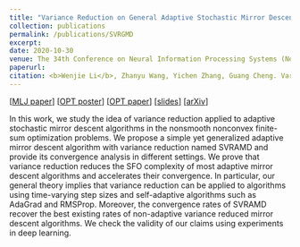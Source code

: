 ```yaml
---
title: "Variance Reduction on General Adaptive Stochastic Mirror Descent"
collection: publications
permalink: /publications/SVRGMD
excerpt: 
date: 2020-10-30
venue: The 34th Conference on Neural Information Processing Systems (NeurIPS 2020) Optimization for Machine Learning (OPT) Workshop 
paperurl:
citation: <b>Wenjie Li</b>, Zhanyu Wang, Yichen Zhang, Guang Cheng. Variance Reduction on General Adaptive Stochastic Mirror Descent. The 34th Conference on Neural Information Processing Systems (NeurIPS 2020) Optimization for Machine Learning (OPT) Workshop
---
```

[[MLJ paper]()] [[OPT poster](https://williamlwj.github.io/About/files/posters/SVRGMD_poster.pdf)] [[OPT paper](https://opt-ml.org/papers/2020/paper_19.pdf)] [[slides](https://williamlwj.github.io/About/files/slides/SVRGMD_paper_slides.pdf)] [[arXiv](https://arxiv.org/abs/2012.13760)]

In this work, we study the idea of variance reduction applied to adaptive stochastic mirror descent algorithms in the nonsmooth nonconvex finite-sum optimization problems. We propose a simple yet generalized adaptive mirror descent algorithm with variance reduction named SVRAMD and provide its convergence analysis in different settings. We prove that variance reduction reduces the SFO complexity of most adaptive mirror descent algorithms and accelerates their convergence. In particular, our general theory implies that variance reduction can be applied to algorithms using time-varying step sizes and self-adaptive algorithms such as AdaGrad and RMSProp. Moreover, the convergence rates of SVRAMD recover the best existing rates of non-adaptive variance reduced mirror descent algorithms. We check the validity of our claims using experiments in deep learning.
